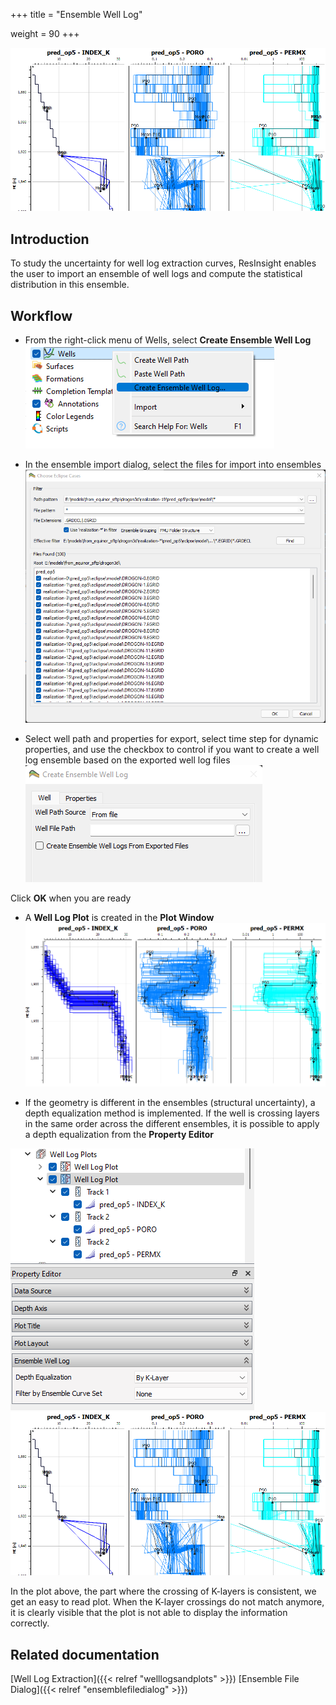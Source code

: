 +++
title = "Ensemble Well Log"

weight = 90
+++

![](/images/workflows/well_log_ensemble_plot_depth_eq.png)

## Introduction

To study the uncertainty for well log extraction curves, ResInsight enables the user to import an ensemble of well logs and compute the statistical distribution in this ensemble. 

## Workflow

- From the right-click menu of Wells, select **Create Ensemble Well Log**
![](/images/workflows/create_ensemble_well_log_menu.png)

- In the ensemble import dialog, select the files for import into ensembles
![](/images/workflows/well_log_ensemble_file_dialog.png)

- Select well path and properties for export, select time step for dynamic properties, and use the checkbox to control if you want to create a well log ensemble based on the exported well log files
![](/images/workflows/well_log_ensemble_well_path.png)

Click **OK** when you are ready

- A **Well Log Plot** is created in the **Plot Window** 
![](/images/workflows/well_log_ensemble_plot.png)


- If the geometry is different in the ensembles (structural uncertainty), a depth equalization method is implemented. If the well is crossing layers in the same order across the different ensembles, it is possible to apply a depth equalization from the **Property Editor**

![](/images/workflows/property_editor_depth_eq.png)
![](/images/workflows/well_log_ensemble_plot_depth_eq.png)

In the plot above, the part where the crossing of K-layers is consistent, we get an easy to read plot. When the K-layer crossings do not match anymore, it is clearly visible that the plot is not able to display the information correctly. 


## Related documentation

[Well Log Extraction]({{< relref "welllogsandplots" >}})
[Ensemble File Dialog]({{< relref "ensemblefiledialog" >}})
